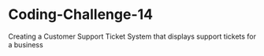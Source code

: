 # Coding-Challenge-14
 Creating a Customer Support Ticket System that displays support tickets for a business
